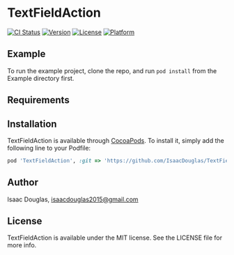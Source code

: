 # TextFieldAction

[![CI Status](https://img.shields.io/travis/IsaacDouglas/TextFieldAction.svg?style=flat)](https://travis-ci.org/IsaacDouglas/TextFieldAction)
[![Version](https://img.shields.io/cocoapods/v/TextFieldAction.svg?style=flat)](https://cocoapods.org/pods/TextFieldAction)
[![License](https://img.shields.io/cocoapods/l/TextFieldAction.svg?style=flat)](https://cocoapods.org/pods/TextFieldAction)
[![Platform](https://img.shields.io/cocoapods/p/TextFieldAction.svg?style=flat)](https://cocoapods.org/pods/TextFieldAction)

## Example

To run the example project, clone the repo, and run `pod install` from the Example directory first.

## Requirements

## Installation

TextFieldAction is available through [CocoaPods](https://cocoapods.org). To install
it, simply add the following line to your Podfile:

```ruby
pod 'TextFieldAction', :git => 'https://github.com/IsaacDouglas/TextFieldAction.git'
```

## Author

Isaac Douglas, isaacdouglas2015@gmail.com

## License

TextFieldAction is available under the MIT license. See the LICENSE file for more info.
